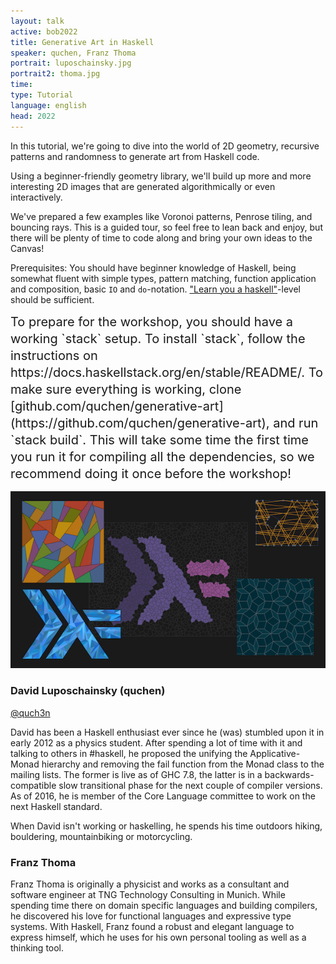 ```yaml
---
layout: talk
active: bob2022
title: Generative Art in Haskell
speaker: quchen, Franz Thoma
portrait: luposchainsky.jpg
portrait2: thoma.jpg
time: 
type: Tutorial
language: english
head: 2022
---
```


In this tutorial, we're going to dive into the world of 2D geometry,
recursive patterns and randomness to generate art from Haskell code.

Using a beginner-friendly geometry library, we'll build up more and
more interesting 2D images that are generated algorithmically or even
interactively.

We've prepared a few examples like Voronoi patterns, Penrose tiling,
and bouncing rays. This is a guided tour, so feel free to lean back
and enjoy, but there will be plenty of time to code along and bring
your own ideas to the Canvas!

Prerequisites: You should have beginner knowledge of Haskell, being
somewhat fluent with simple types, pattern matching, function
application and composition, basic `IO` and `do`-notation. ["Learn you
a haskell"](http://learnyouahaskell.com/)-level should be sufficient.

<div style="font-size: 20px; line-height: 27px;">
To prepare for the workshop, you should have a working `stack` setup.
To install `stack`, follow the instructions on
https://docs.haskellstack.org/en/stable/README/. To make sure
everything is working, clone
[github.com/quchen/generative-art](https://github.com/quchen/generative-art),
and run `stack build`. This will take some time the first time you run
it for compiling all the dependencies, so we recommend doing it once
before the workshop!
</div>

![Generative Art](quchen-thoma.png)

### David Luposchainsky (quchen)

[@quch3n](https://twitter.com/quch3n)

David has been a Haskell enthusiast ever since he (was) stumbled upon
it in early 2012 as a physics student. After spending a lot of time
with it and talking to others in #haskell, he proposed the unifying
the Applicative-Monad hierarchy and removing the fail function from
the Monad class to the mailing lists. The former is live as of GHC
7.8, the latter is in a backwards-compatible slow transitional phase
for the next couple of compiler versions. As of 2016, he is member of
the Core Language committee to work on the next Haskell standard.

When David isn't working or haskelling, he spends his time outdoors
hiking, bouldering, mountainbiking or motorcycling.

### Franz Thoma

Franz Thoma is originally a physicist and works as a consultant and
software engineer at TNG Technology Consulting in Munich. While
spending time there on domain specific languages and building
compilers, he discovered his love for functional languages and
expressive type systems. With Haskell, Franz found a robust and
elegant language to express himself, which he uses for his own
personal tooling as well as a thinking tool.

